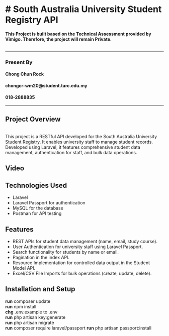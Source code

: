 <p><h1># South Australia University Student Registry API</h1></p>
<p><b>This Project is built based on the Technical Assessment provided by Vimigo. Therefore, the project will remain Private.</b>
<br><br>
    <hr>
<h3>Present By</h3>
    <h4>Chong Chun Rock <h4>
    <h4>chongcr-wm20@student.tarc.edu.my</h4>
    <h4>018-2888835</h4>
    
</p>
<hr>
    

<p><h2> Project Overview</h2><br>
This project is a RESTful API developed for the South Australia University Student Registry. It enables university staff to manage student records. Developed using Laravel, it features comprehensive student data management, authentication for staff, and bulk data operations.</p>

<p><h2>Video</h2>

<p><h2>Technologies Used</h2>
<ul>
<li>Laravel</li>
<li>Laravel Passport for authentication</li>
<li>MySQL for the database</li>
<li>Postman for API testing</li>
</ul></p>

<p><h2>Features</h2></p>
<ul>
<li>REST APIs for student data management (name, email, study course).</li>
<li>User Authentication for university staff using Laravel Passport.</li>
<li>Search functionality for students by name or email.</li>
<li>Pagination in the index API.</li>
<li>Resource Implementation for controlled data output in the Student Model API.</li>
<li>Excel/CSV File Imports for bulk operations (create, update, delete).</li>
</ul></p>


<p><h2>Installation and Setup</h2>
    
<b>run</b> composer update<br>
<b>run</b> npm install<br>
<b>chg</b> .env.example to .env<br>
<b>run</b> php artisan key:generate<br>
<b>run</b> php artisan migrate<br>
<b>run</b> composer require laravel/passport
<b>run</b> php artisan passport:install


